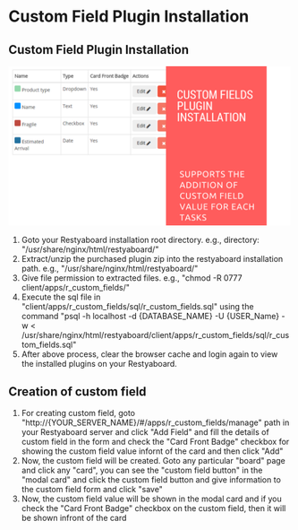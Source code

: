 # Custom Field Plugin Installation

## Custom Field Plugin Installation

[![How to configure custom field plugin](custom_field_installation.png)](http://www.youtube.com/watch?v=xCf4Thk3AmA)

1.  Goto your Restyaboard installation root directory. e.g., directory: "/usr/share/nginx/html/restyaboard/"
2.  Extract/unzip the purchased plugin zip into the restyaboard installation path. e.g., "/usr/share/nginx/html/restyaboard/"
3.  Give file permission to extracted files. e.g., "chmod -R 0777 client/apps/r_custom_fields/"
4.  Execute the sql file in "client/apps/r_custom_fields/sql/r_custom_fields.sql" using the command "psql -h localhost -d {DATABASE_NAME} -U {USER_Name} -w < /usr/share/nginx/html/restyaboard/client/apps/r_custom_fields/sql/r_custom_fields.sql"
5.  After above process, clear the browser cache and login again to view the installed plugins on your Restyaboard.

## Creation of custom field

1.  For creating custom field, goto "http://{YOUR\_SERVER\_NAME}/#/apps/r_custom_fields/manage" path in your Restyaboard server and click "Add Field" and fill the details of custom field in the form and check the "Card Front Badge" checkbox for showing the custom field value infornt of the card and then click "Add" 
2.  Now, the custom field will be created. Goto any particular "board" page and click any "card", you can see the "custom field button" in the "modal card" and click the custom field button and give information to the custom field form and click "save" 
3.  Now, the custom field value will be shown in the modal card and if you check the "Card Front Badge" checkbox on the custom field, then it will be shown infront of the card 